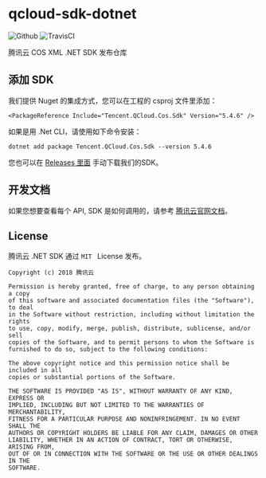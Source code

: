 # qcloud-sdk-dotnet

![Github](https://img.shields.io/github/release/tencentyun/qcloud-sdk-dotnet.svg) ![TravisCI](https://travis-ci.org/tencentyun/qcloud-sdk-dotnet.svg?branch=master)

腾讯云 COS XML .NET SDK 发布仓库

## 添加 SDK

我们提供 Nuget 的集成方式，您可以在工程的 csproj 文件里添加：

```
<PackageReference Include="Tencent.QCloud.Cos.Sdk" Version="5.4.6" />
```

如果是用 .Net CLI，请使用如下命令安装：

```
dotnet add package Tencent.QCloud.Cos.Sdk --version 5.4.6
```

您也可以在 [Releases 里面](https://github.com/tencentyun/qcloud-sdk-dotnet/releases) 手动下载我们的SDK。

## 开发文档

如果您想要查看每个 API, SDK 是如何调用的，请参考 [腾讯云官网文档](https://cloud.tencent.com/document/product/436/32819)。

## License

腾讯云 .NET SDK 通过 `MIT ` License 发布。

```shell
Copyright (c) 2018 腾讯云

Permission is hereby granted, free of charge, to any person obtaining a copy
of this software and associated documentation files (the "Software"), to deal
in the Software without restriction, including without limitation the rights
to use, copy, modify, merge, publish, distribute, sublicense, and/or sell
copies of the Software, and to permit persons to whom the Software is
furnished to do so, subject to the following conditions:

The above copyright notice and this permission notice shall be included in all
copies or substantial portions of the Software.

THE SOFTWARE IS PROVIDED "AS IS", WITHOUT WARRANTY OF ANY KIND, EXPRESS OR
IMPLIED, INCLUDING BUT NOT LIMITED TO THE WARRANTIES OF MERCHANTABILITY,
FITNESS FOR A PARTICULAR PURPOSE AND NONINFRINGEMENT. IN NO EVENT SHALL THE
AUTHORS OR COPYRIGHT HOLDERS BE LIABLE FOR ANY CLAIM, DAMAGES OR OTHER
LIABILITY, WHETHER IN AN ACTION OF CONTRACT, TORT OR OTHERWISE, ARISING FROM,
OUT OF OR IN CONNECTION WITH THE SOFTWARE OR THE USE OR OTHER DEALINGS IN THE
SOFTWARE.
```
